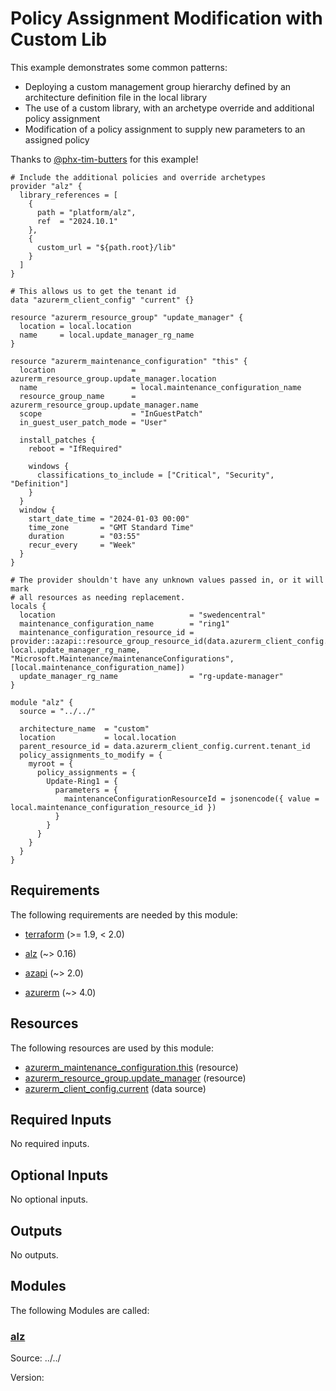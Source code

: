 <!-- BEGIN_TF_DOCS -->
<!-- Code generated by terraform-docs. DO NOT EDIT. -->
# Policy Assignment Modification with Custom Lib

This example demonstrates some common patterns:

- Deploying a custom management group hierarchy defined by an architecture definition file in the local library
- The use of a custom library, with an archetype override and additional policy assignment
- Modification of a policy assignment to supply new parameters to an assigned policy

Thanks to [@phx-tim-butters](https://github.com/phx-tim-butters) for this example!

```hcl
# Include the additional policies and override archetypes
provider "alz" {
  library_references = [
    {
      path = "platform/alz",
      ref  = "2024.10.1"
    },
    {
      custom_url = "${path.root}/lib"
    }
  ]
}

# This allows us to get the tenant id
data "azurerm_client_config" "current" {}

resource "azurerm_resource_group" "update_manager" {
  location = local.location
  name     = local.update_manager_rg_name
}

resource "azurerm_maintenance_configuration" "this" {
  location                 = azurerm_resource_group.update_manager.location
  name                     = local.maintenance_configuration_name
  resource_group_name      = azurerm_resource_group.update_manager.name
  scope                    = "InGuestPatch"
  in_guest_user_patch_mode = "User"

  install_patches {
    reboot = "IfRequired"

    windows {
      classifications_to_include = ["Critical", "Security", "Definition"]
    }
  }
  window {
    start_date_time = "2024-01-03 00:00"
    time_zone       = "GMT Standard Time"
    duration        = "03:55"
    recur_every     = "Week"
  }
}

# The provider shouldn't have any unknown values passed in, or it will mark
# all resources as needing replacement.
locals {
  location                              = "swedencentral"
  maintenance_configuration_name        = "ring1"
  maintenance_configuration_resource_id = provider::azapi::resource_group_resource_id(data.azurerm_client_config.current.subscription_id, local.update_manager_rg_name, "Microsoft.Maintenance/maintenanceConfigurations", [local.maintenance_configuration_name])
  update_manager_rg_name                = "rg-update-manager"
}

module "alz" {
  source = "../../"

  architecture_name  = "custom"
  location           = local.location
  parent_resource_id = data.azurerm_client_config.current.tenant_id
  policy_assignments_to_modify = {
    myroot = {
      policy_assignments = {
        Update-Ring1 = {
          parameters = {
            maintenanceConfigurationResourceId = jsonencode({ value = local.maintenance_configuration_resource_id })
          }
        }
      }
    }
  }
}
```

<!-- markdownlint-disable MD033 -->
## Requirements

The following requirements are needed by this module:

- <a name="requirement_terraform"></a> [terraform](#requirement\_terraform) (>= 1.9, < 2.0)

- <a name="requirement_alz"></a> [alz](#requirement\_alz) (~> 0.16)

- <a name="requirement_azapi"></a> [azapi](#requirement\_azapi) (~> 2.0)

- <a name="requirement_azurerm"></a> [azurerm](#requirement\_azurerm) (~> 4.0)

## Resources

The following resources are used by this module:

- [azurerm_maintenance_configuration.this](https://registry.terraform.io/providers/hashicorp/azurerm/latest/docs/resources/maintenance_configuration) (resource)
- [azurerm_resource_group.update_manager](https://registry.terraform.io/providers/hashicorp/azurerm/latest/docs/resources/resource_group) (resource)
- [azurerm_client_config.current](https://registry.terraform.io/providers/hashicorp/azurerm/latest/docs/data-sources/client_config) (data source)

<!-- markdownlint-disable MD013 -->
## Required Inputs

No required inputs.

## Optional Inputs

No optional inputs.

## Outputs

No outputs.

## Modules

The following Modules are called:

### <a name="module_alz"></a> [alz](#module\_alz)

Source: ../../

Version:

<!-- END_TF_DOCS -->